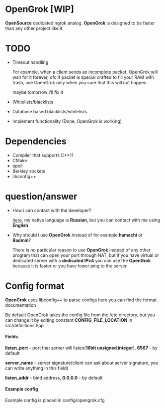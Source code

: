 # OpenGrok \[WIP\]

**OpenSource** dedicated ngrok analog.
**OpenGrok** is designed to be faster than any other project like it.

# TODO

- Timeout handling
   
   For example, when a client sends an incomplete packet, OpenGrok will 
   wait for it forever, ofc if packet is special crafted to fill your RAM with trash,
   use OpenGrok only when you sure that this will not happen.
   
   maybe tomorrow i'll fix it
- Whitelists/blacklists
- Database based blacklists/whitelists
- Implement functionality (Done, OpenGrok is working)

# Dependencies

- Compiler that supports C++11
- CMake
- epoll
- Berkley sockets
- libconfig++

# question/answer

- How i can contact with the developer?

    [here](https://t.me/kvxmmu), my native language is **Russian**, but you can contact with 
    me using **English**
    
- Why should i use **OpenGrok** instead of for example **hamachi** or **Radmin**?

    There is no particular reason to use **OpenGrok** instead of any other program that can
    open your port through NAT, but if you have virtual or dedicated server
    with a __dedicated IPv4__ you can use the **OpenGrok** because it is faster or 
    you have lower ping to the server


# Config format

**OpenGrok** uses libconfig++ to parse configs
[here](https://hyperrealm.github.io/libconfig/libconfig_manual.html#Configuration-Files) you can find the format documentation

By default OpenGrok takes the config file from the /etc directory, but you can change it by editing 
constant **CONFIG_FILE_LOCATION** in src/definitions.hpp

#### Fields
**listen_port** - port that server will listen(**16bit unsigned integer**), **6567** - by default

**server_name** - server signature(client can ask about server signature, you can write anything in this field)

**listen_addr** - bind address, **0.0.0.0** - by default

#### Example config

Example config is placed in config/opengrok.cfg

